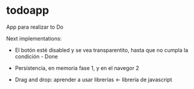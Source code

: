 # todoapp

App para realizar to Do

Next implementations:

- El botón esté disabled y se vea transparentito, hasta que no cumpla la condición - Done
- Persistencia, en memoria fase 1, y en el navegor 2

- Drag and drop: aprender a usar librerías <- libreria de javascript
